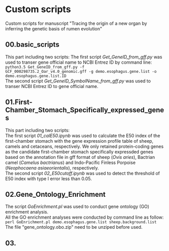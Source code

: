 # Custom scripts  
Custom scripts for manuscript "Tracing the origin of a new organ by inferring the genetic basis of rumen evolution"  

## 00.basic_scripts   
This part including two scripts:
The first script *Get_GeneID_from_gff.py* was used to transer gene official name to NCBI Entrez ID by command line: 
`python3.5 Get_GeneID_from_gff.py -f GCF_000298735.2_Oar_v4.0_genomic.gff -g demo.esophagus.gene.list -o demo.esophagus.gene.list.ID`   
The second script *Get_GeneID_SymbolName_from_gff.py* was used to transer NCBI Entrez ID to gene official name.

## 01.First-Chamber_Stomach_Specifically_expressed_genes       
This part including two scripts:   
The first script *01_calE50.ipynb* was used to calculate the E50 index of the first-chamber stomach with the gene expression profile table of sheep, camels and cetaceans, respectively. We only retained protein-coding genes as the candidate first-chamber stomach specifically expressded genes based on the annotation file in gff format of sheep (*Ovis aries*), Bactrian camel (*Camelus bactrianus*) and Indo-Pacific Finless Porpoise (*Neophocaena asiaeorientalis*), respectively.    
The second script *02_E50cutoff.ipynb* was used to detect the threshold of E50 index with type I error less than 0.05.   

## 02.Gene_Ontology_Enrichment    
The script *GoEnrichment.pl* was used to conduct gene ontology (GO) enrichment analysis.   
All the GO enrichment analyses were conducted by command line as follow:    
`perl GoEnrichment.pl demo.esophagus.gene.list sheep.background.list`   
The file "gene_ontology.obo.zip" need to be unziped before used.    

## 03.
